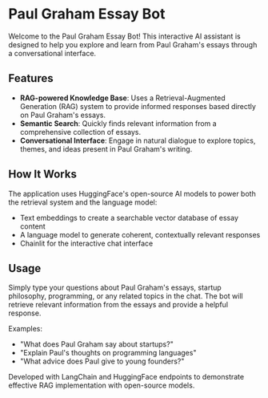 # Paul Graham Essay Bot

Welcome to the Paul Graham Essay Bot! This interactive AI assistant is designed to help you explore and learn from Paul Graham's essays through a conversational interface.

## Features

- **RAG-powered Knowledge Base**: Uses a Retrieval-Augmented Generation (RAG) system to provide informed responses based directly on Paul Graham's essays.
- **Semantic Search**: Quickly finds relevant information from a comprehensive collection of essays.
- **Conversational Interface**: Engage in natural dialogue to explore topics, themes, and ideas present in Paul Graham's writing.

## How It Works

The application uses HuggingFace's open-source AI models to power both the retrieval system and the language model:
- Text embeddings to create a searchable vector database of essay content
- A language model to generate coherent, contextually relevant responses
- Chainlit for the interactive chat interface

## Usage

Simply type your questions about Paul Graham's essays, startup philosophy, programming, or any related topics in the chat. The bot will retrieve relevant information from the essays and provide a helpful response.

Examples:
- "What does Paul Graham say about startups?"
- "Explain Paul's thoughts on programming languages"
- "What advice does Paul give to young founders?"

Developed with LangChain and HuggingFace endpoints to demonstrate effective RAG implementation with open-source models.